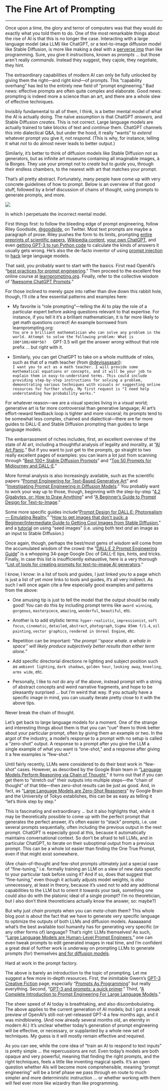 # The Fine Art of Prompting

---

Once upon a time, the glory and terror of computers was that they would do exactly what you told them to do. One of the most remarkable things about the rise of AI is that this is no longer the case. Interacting with a large language model (aka LLM) like ChatGPT, or a text-to-image diffusion model like Stable Diffusion, is more like making a deal with a [perverse imp](https://twitter.com/rezendi/status/1600583273679183872) than like programming. Sure, you give it instructions, known as *prompts* … but those aren't really *commands*. Instead they suggest, they cajole, they negotiate, they hint.

The extraordinary capabilities of modern AI can only be fully unlocked by giving them the right—and right *kind*—of prompts. This “capability overhang” has led to the entirely new field of “prompt engineering.” Bad news: effective prompts are often quite complex and elaborate. Good news: prompting is indeed more a science than an art, and there are a whole slew of effective techniques.

Invisibly fundamental to all of them, I think, is a better mental model of what the AI is actually doing. The naïve assumption is that ChatGPT *answers,* and Stable Diffusion *creates*. This is not correct. Large language models are actually trained to take blocks of text and *continue* them. ChatGPT channels this into dialectical Q&A, but under the hood, it really “wants” to *extend* whatever prompt you give it, not *respond*. (This is why, for instance, telling it what *not* to do almost never leads to better output.)

Similarly, it’s better to think of diffusion models like Stable Diffusion not as generators, but as infinite art museums containing all imaginable images, à la Borges. They use your prompt not to *create* but to *guide* you, through their endless chambers, to the nearest with art that matches your prompt.

That’s all pretty abstract. Fortunately, many people have come up with very concrete guidelines of how to prompt. Below is an overview of that good stuff, followed by a brief discussion of chains of thought, using prompts to generate prompts, and more.

![](https://substackcdn.com/image/fetch/w_1456,c_limit,f_auto,q_auto:good,fl_progressive:steep/https%3A%2F%2Fbucketeer-e05bbc84-baa3-437e-9518-adb32be77984.s3.amazonaws.com%2Fpublic%2Fimages%2F8d647671-54a8-49ef-85e7-2d5afdd57614_1024x1024.png)

In which I perpetuate the incorrect mental model.

First things first: to follow the bleeding edge of prompt engineering, follow Riley Goodside, [@goodside](https://twitter.com/goodside), on Twitter. Most text prompts are maybe a paragraph of prose. Riley pushes the form to its limits, prompting [entire preprints of scientific papers](https://twitter.com/goodside/status/1609041139100749824), [Wikipedia content](https://twitter.com/goodside/status/1608329313425686530), [your own ChatGPT](https://twitter.com/goodside/status/1607487283782995968), and even [getting GPT-3 to run Python code](https://twitter.com/goodside/status/1581805503897735168) to calculate the kinds of answers it usually gets wrong. He’s also the de-facto inventor of using [prompt injection](https://simonwillison.net/2022/Sep/12/prompt-injection/) to [hack](https://artifact-research.com/artificial-intelligence/talking-to-machines-prompt-engineering-injection/) large language models.

That said, you probably want to start with the basics. First read OpenAI’s “[best practices for prompt engineering](https://help.openai.com/en/articles/6654000-best-practices-for-prompt-engineering-with-openai-api).” Then proceed to the excellent free online course at [learnprompting.org](https://learnprompting.org/docs/intro). Finally, refer to the collective wisdom of “[Awesome ChatGPT Prompts](https://github.com/f/awesome-chatgpt-prompts).”

For those inclined to merely gaze into rather than dive down this rabbit hole, though, I’ll cite a few essential patterns and examples here:

- My favorite is “role prompting”—telling the AI to play the role of a particular expert before asking questions relevant to that expertise. For instance, if you tell it it’s a brilliant mathematician, it is far more likely to get math questions correct! An example borrowed from learnprompting.org:  
    `You are a brilliant mathematician who can solve any problem in the world. Attempt to solve the following problem: What is 100*100/400*56?   `GPT-3.5 will get the answer *wrong* without that role prefix … but *right* with it.
    
- Similarly, you can get ChatGPT to take on a whole multitude of roles, such as that of a math teacher (from [@devisasasari](https://github.com/devisasari)):  
    `I want you to act as a math teacher. I will provide some mathematical equations or concepts, and it will be your job to explain them in easy-to-understand terms. This could include providing step-by-step instructions for solving a problem, demonstrating various techniques with visuals or suggesting online resources for further study. My first request is "I need help understanding how probability works."`
    

For whatever reason—we are a visual species living in a visual world; generative art is far more controversial than generative language; AI art’s effort-reward feedback loop is tighter and more visceral; its prompts tend to be somewhat less complex, chained and dialectical—there are far more guides to DALL-E and Stable Diffusion prompting than guides to large language models.

The embarrassment of riches includes, first, an excellent overview of the state of AI art, including a thoughtful analysis of legality and morality, at “[AI Art Panic](https://opguides.info/posts/aiartpanic/).” But if you want to just get to the prompts, go straight to two really excellent pages of examples: you can learn a lot just from scanning through “[Best 100+ Stable Diffusion Prompts](https://mpost.io/best-100-stable-diffusion-prompts-the-most-beautiful-ai-text-to-image-prompts/)” and “[Top 50 Prompts for Midjourney and DALL-E](https://mpost.io/top-50-text-to-image-prompts-for-ai-art-generators-midjourney-and-dall-e/).”

More formal analysis is also increasingly available, such as the scientific papers “[Prompt Engineering for Text-Based Generative Art](https://www.arxiv-vanity.com/papers/2204.13988/)” and “[Investigating Prompt Engineering in Diffusion Models](https://www.arxiv-vanity.com/papers/2211.15462/).” You probably want to work your way up to those, though, beginning with the step-by-step “[4.2 Gigabytes, or: How to Draw Anything](https://andys.page/posts/how-to-draw/)” and “[A Beginner’s Guide to Prompt Design for Text-to-Image](https://towardsdatascience.com/a-beginners-guide-to-prompt-design-for-text-to-image-generative-models-8242e1361580).”

Some more specific guides include“[Prompt Design for DALL·E: Photorealism — Emulating Reality](https://medium.com/merzazine/prompt-design-for-dall-e-photorealism-emulating-reality-6f478df6f186),” “[How to get images that don't suck: a Beginner/Intermediate Guide to Getting Cool Images from Stable Diffusion](https://www.reddit.com/r/StableDiffusion/comments/x41n87/how_to_get_images_that_dont_suck_a/),” and a [tutorial](https://www.reddit.com/r/StableDiffusion/comments/x8szj9/tutorial_seed_selection_and_the_impact_on_your/) on using “seed images” (i.e. using both text *and* an image as an input to Stable Diffusion.)

Once again, though, perhaps the best/most gems of wisdom will come from the accumulated wisdom of the crowd: the “[DALL·E 2 Prompt Engineering Guide](https://docs.google.com/document/d/11WlzjBT0xRpQhP9tFMtxzd0q6ANIdHPUBkMV-YB043U/)” is a whopping 34-page Google Doc of DALL-E tips, hints, and tricks. Finally, in case this list is insufficiently exhaustive, here is a very thorough “[List of tools for creating prompts for text-to-image AI generators](https://pixexid.com/read/how-to-create-prompts-to).”

I know, I know: in a list of tools and guides, I just linked you to a page which is just a list of yet *more* links to tools and guides, it’s all very indirect. As such I will once again cite a few especially good examples and patterns from the above:

- One amusing tip is just to tell the model that the output should be really good! You can do this by including prompt terms like `award winning`, `gorgeous`, `masterpiece`, `amazing`, `wonderful`, `beautiful`, etc.
    
- Another is to add stylistic terms: `hyper-realistic`, `impressionist`, `soft focus`, `cinematic`, `detailed`, `abstract`, `photograph`, `Sigma 85mm f/1.4`, `oil painting`, `vector graphics`, `rendered in Unreal Engine`, etc.
    
- Repetition can be important: “*the prompt ‘‘space whale. a whale in space’’ will likely produce subjectively better results than either term alone.*”
    
- Add specific directorial directions re lighting and subject position such as `ambient lighting`, `dark shadows`, `golden hour`, `looking away`, `kneeling`, `arms wide`, etc.
    
- Personally, I like to *not* do any of the above, instead prompt with a string of abstract concepts and weird narrative fragments, and hope to be pleasantly surprised … but I’m weird that way. If you actually have a specific image in mind, you can usually iterate pretty close to it with the above tips.
    

Never break the chain of thought.

Let’s get back to large language models for a moment. One of the strange and interesting things about them is that you can “cue” them to think better about your particular prompt, often by giving them an example or two. In the argot of the industry, a model’s response to a prompt with no setup is called a “zero-shot” output. A response to a prompt after you give the LLM a single example of what you want is “one-shot,” and a response after giving it a few examples is “few-shot.”

Until fairly recently, LLMs were considered to do their best work in “few-shot” cases. However, as described by the Google Brain team in “[Language Models Perform Reasoning via Chain of Thought](https://ai.googleblog.com/2022/05/language-models-perform-reasoning-via.html),” it turns out that if you can get them to “stretch out” their outputs into multiple steps—the “chain of thought” of that title—then zero-shot results can be just as good. And, in fact, as “[Large Language Models are Zero-Shot Reasoners](https://www.arxiv-vanity.com/papers/2205.11916/)” by Google Brain and the University of Tokyo establishes, this can be as easy as telling it “let’s think step by step.”

This is fascinating and extraordinary … but it also highlights that, while it may be theoretically possible to come up with the perfect prompt that generates the perfect answer, it’s often easier to “stack” prompts, i.e. use several prompts sequentially, often including the previous output in the next prompt. ChatGPT is especially good at this, because it automatically maintains conversational context. So don’t be afraid to tell LLMs, and in particular ChatGPT, to iterate on their suboptimal output from a previous prompt. This can be a whole lot easier than finding the One True Prompt, even if that might exist somewhere.

(Are chain-of-thought and few-shot prompts ultimately just a special case of “fine-tuning,” i.e. formally training an LLM on a slew of new data specific to your particular task before using it? And if so, does that suggest that “fine-tuning,” even though it actually adjusts model weights, is *also* unnecessary, at least in theory, because it’s used not to add any additional capabilities to the LLM but to orient it towards your task, something one could also do with the platonic ideal of a single prompt? I’m no theoretician, but I also don’t think theoreticians actually know the answer, so: maybe?)

But why just *chain* prompts when you can *meta-chain* them? This whole blog post is about the fact that we have to generate very specific language to optimize the outputs of both LLMs and diffusion models. Aaaaaaand what’s the best available tool humanity has for generating very specific (or any other forms of) language? That’s right: LLMs themselves! As such, “[Large Language Models are Human-Level Prompt Engineers](https://www.arxiv-vanity.com/papers/2211.01910/),” one can even tweak prompts to edit generated images in real time, and I’m confident a great deal of further work is underway on prompting LLMs to generate prompts (for) themselves [and for diffusion models](https://www.timothybrooks.com/instruct-pix2pix).

Hard at work in the prompt factory.

The above is barely an introduction to the topic of prompting. Let me suggest a few more in-depth resources. First, the inimitable Gwern’s [GPT-3 Creative Fiction](https://www.gwern.net/GPT-3) page, especially “[Prompts As Programming](https://www.gwern.net/GPT-3#prompts-as-programming)” but really everything. Second, “[GPT-3 and prompts: a quick primer](https://buildspace.so/notes/intro-to-gpt3-prompts).” Third, “[A Complete Introduction to Prompt Engineering For Large Language Models](https://www.mihaileric.com/posts/a-complete-introduction-to-prompt-engineering/).”

The sheer speed of AI today is breathtaking, and also discombobulating. The above applies to the current generation of AI models; but I got a sneak preview of OpenAI’s still-not-yet-released GPT-4 a few months ago, and it was mindblowing. (And now already several months old, an eternity in modern AI.) It’s unclear whether today’s generation of prompt engineering will be effective, or necessary, or supplanted by a whole new set of techniques. My guess is it will mostly remain effective and required.

As you can see, while the core idea of “train an AI to respond to text inputs” is pretty simple … the repercussions are not. Even today’s models are both opaque and very powerful, meaning that finding the right prompts, and the right techniques, feels a little like inventing magical spells. It’s an open question whether AIs will become more comprehensible, meaning “prompt engineering” will be a brief phase we pass through en route to much simpler and more deterministic instruction … or whether working with them will feel ever more like wizardry than like programming.

